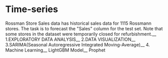 # Time-series
Rossman Store Sales data has historical sales data for 1115 Rossmann stores. The task is to forecast the "Sales" column for the test set. Note that some stores in the dataset were temporarily closed for refurbishment.__
1.EXPLORATORY DATA ANALYSIS__
2.DATA VISUALIZATION__
3.SARIMA(Seasonal Autoregressive Integrated Moving-Average)__
4. Machine Learning__
   LightGBM Model__
   Prophet
